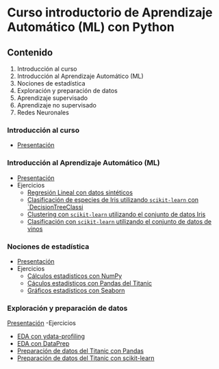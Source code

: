 # Curso introductorio de Aprendizaje Automático (ML) con Python

## Contenido
1. Introducción al curso
1. Introducción al Aprendizaje Automático (ML)
1. Nociones de estadística
1. Exploración y preparación de datos
1. Aprendizaje supervisado
1. Aprendizaje no supervisado 
1. Redes Neuronales

### Introducción al curso
- [Presentación](presentaciones/Curso%20Python%20ML%2000%20Presentacion.pdf) 


### Introducción al Aprendizaje Automático (ML)
- [Presentación](presentaciones/Curso%20Python%20ML%2001%20Introduccion.pdf)
- Ejercicios
  - [Regresión Lineal con datos sintéticos](ejercicios/01-E01%20Regresion%20Lineal%20datos%20sinteticos.ipynb)
  - [Clasificación de especies de Iris utilizando `scikit-learn` con `DecisionTreeClassi](ejercicios/01-E02%20Clasificacion%20Iris.ipynb)
  - [Clustering con `scikit-learn` utilizando el conjunto de datos Iris](ejercicios/01-E03%20Clustering%20Iris.ipynb)
  - [Clasificación con `scikit-learn` utilizando el conjunto de datos de vinos](ejercicios/01-E04%20Clasificacion%20Vinos.ipynb)

### Nociones de estadística
- [Presentación](presentaciones/Curso%20Python%20ML%2002%20Nociones%20Estadisticas.pdf)
- Ejercicios
  - [Cálculos estadisticos con NumPy](ejercicios/02-E01%20Calculos%20Estadisticos%20NumPy.ipynb)
  - [Cáculos estadísticos con Pandas del Titanic](ejercicios/02-E02%20Calculos%20Estadisticos%20Pandas%20Titanic.ipynb)
  - [Gráficos estadísticos con Seaborn](ejercicios/02-E03%20Graficos%20Estadisticos%20Seaborn.ipynb)

### Exploración y preparación de datos
[Presentación](presentaciones/Curso%20Python%20ML%2003%20Preparacion%20Datos.pdf)
-Ejercicios
  - [EDA con ydata-profiling](ejercicios/03-E01%20EDA%20ydata_profiling.ipynb)
  - [EDA con DataPrep](ejercicios/03-E02%20EDA%20dataprep.ipynb)
  - [Preparación de datos del Titanic con Pandas](ejercicios/03-E03%20Preparacion%20datos%20Titanic%20Pandas.ipynb)
  - [Preparación de datos del Titanic con scikit-learn](ejercicios/03-E03%20Preparacion%20datos%20Titanic%20scikit-learn.ipynb)


